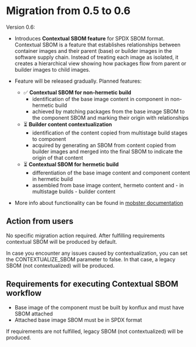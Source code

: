 # Migration from 0.5 to 0.6

Version 0.6:

* Introduces **Contextual SBOM feature** for SPDX SBOM format. Contextual SBOM is a
  feature that establishes relationships between container images and their parent
  (base) or builder images in the software supply chain. Instead of treating each
  image as isolated, it creates a hierarchical view showing how packages flow from
  parent or builder images to child images.


* Feature will be released gradually. Planned features:
    * ✅ **Contextual SBOM for non-hermetic build**
        * identification of the base image content in component in non-hermetic build
        * achieved by matching packages from the base image SBOM to the component
          SBOM and marking their origin with relationships
    * ⏳ **Builder content contextualization**
        * identification of the content copied from multistage build stages to component
        * acquired by generating an SBOM from content copied from builder images
          and merged into the final SBOM to indicate the origin of that content
    * ⏳ **Contextual SBOM for hermetic build**
        * differentiation of the base image content and component content in hermetic build
        * assembled from base image content, hermeto content and - in multistage builds -
          builder content


* More info about functionality can be found in
  [mobster documentation](https://github.com/konflux-ci/mobster/blob/main/docs/sboms/oci_image.md)

## Action from users
No specific migration action required. After fulfilling requirements contextual
SBOM will be produced by default.

In case you encounter any issues caused by contextualization, you can set the
CONTEXTUALIZE_SBOM parameter to false. In that case, a legacy SBOM (not contextualized)
will be produced.


## Requirements for executing Contextual SBOM workflow
* Base image of the component must be built by konflux and must have SBOM attached
* Attached base image SBOM must be in SPDX format

If requirements are not fulfilled, legacy SBOM (not contextualized) will be produced.
